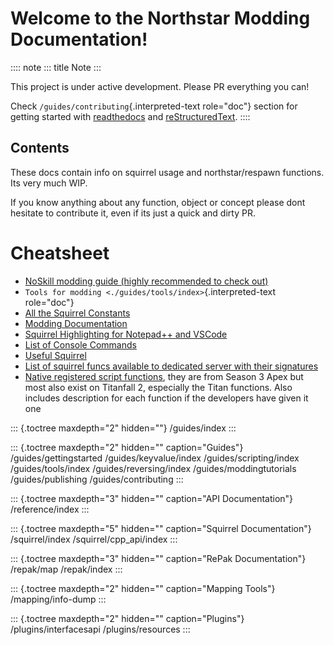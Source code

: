 # Welcome to the Northstar Modding Documentation!

:::: note
::: title
Note
:::

This project is under active development. Please PR everything you can!

Check `/guides/contributing`{.interpreted-text role="doc"} section for
getting started with [readthedocs](https://readthedocs.org/) and
[reStructuredText](https://en.wikipedia.org/wiki/ReStructuredText).
::::

## Contents

These docs contain info on squirrel usage and northstar/respawn
functions. Its very much WIP.

If you know anything about any function, object or concept please dont
hesitate to contribute it, even if its just a quick and dirty PR.

# Cheatsheet

-   [NoSkill modding guide (highly recommended to check
    out)](https://noskill.gitbook.io/titanfall2/)
-   `Tools for modding <./guides/tools/index>`{.interpreted-text
    role="doc"}
-   [All the Squirrel
    Constants](https://gist.github.com/laundmo/825c4708663a179b23e144402b09244f)
-   [Modding
    Documentation](https://github.com/ScureX/Titanfall2-ModdingDocumentation#readme)
-   [Squirrel Highlighting for Notepad++ and
    VSCode](https://gist.github.com/samisalreadytaken/5bcf322332074f31545ccb6651b88f2d)
-   [List of Console Commands](https://pastebin.com/raw/3DSCK09f)
-   [Useful
    Squirrel](https://faithful-piper-52c.notion.site/Useful-Squirrel-2300bc55141e4bee85b8c7dc8afffbc9)
-   [List of squirrel funcs available to dedicated server with their
    signatures](https://gist.github.com/laundmo/a6ee0692ae137876b7514c0f4a57df4b)
-   [Native registered script
    functions](https://github.com/kawainekome/ApexLegends_S3_Squirrel_Registered_API_SimpleDoc),
    they are from Season 3 Apex but most also exist on Titanfall 2,
    especially the Titan functions. Also includes description for each
    function if the developers have given it one

::: {.toctree maxdepth="2" hidden=""}
/guides/index
:::

::: {.toctree maxdepth="2" hidden="" caption="Guides"}
/guides/gettingstarted /guides/keyvalue/index /guides/scripting/index
/guides/tools/index /guides/reversing/index /guides/moddingtutorials
/guides/publishing /guides/contributing
:::

::: {.toctree maxdepth="3" hidden="" caption="API Documentation"}
/reference/index
:::

::: {.toctree maxdepth="5" hidden="" caption="Squirrel Documentation"}
/squirrel/index /squirrel/cpp_api/index
:::

::: {.toctree maxdepth="3" hidden="" caption="RePak Documentation"}
/repak/map /repak/index
:::

::: {.toctree maxdepth="2" hidden="" caption="Mapping Tools"}
/mapping/info-dump
:::

::: {.toctree maxdepth="2" hidden="" caption="Plugins"}
/plugins/interfacesapi /plugins/resources
:::

